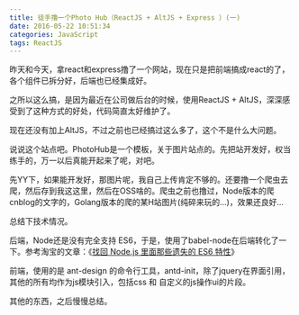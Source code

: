 ```yaml
---
title: 徒手撸一个Photo Hub（ReactJS + AltJS + Express ）(一)
date: 2016-05-22 10:51:34
categories: JavaScript
tags: ReactJS
---
```


昨天和今天，拿react和express撸了一个网站，现在只是把前端搞成react的了，各个组件已拆分好，后端也已经集成好。

之所以这么搞，是因为最近在公司做后台的时候，使用ReactJS + AltJS，深深感受到了这种方式的好处，代码简直太好维护了。

现在还没有加上AltJS，不过之前也已经搞过这么多了，这个不是什么大问题。

说说这个站点吧。PhotoHub是一个模板，关于图片站点的。先把站开发好，权当练手的，万一以后真能开起来了呢，对吧。

先YY下，如果能开发好，那图片呢，我自己上传肯定不够的。还要撸一个爬虫去爬，然后存到我这这里，然后在OSS啥的。爬虫之前也撸过，Node版本的爬cnblog的文字的，Golang版本的爬的某H站图片(纯碎来玩的...)，效果还良好...

总结下技术情况。

后端，Node还是没有完全支持 ES6，于是，使用了babel-node在后端转化了一下。参考淘宝的文章：《[找回 Node.js 里面那些遗失的 ES6 特性](http://taobaofed.org/blog/2016/01/07/find-back-the-lost-es6-features-in-nodejs/)》

前端，使用的是 ant-design 的命令行工具，antd-init，除了jquery在界面引用，其他的所有均作为js模块引入，包括css 和 自定义的js操作ui的片段。

其他的东西，之后慢慢总结。
